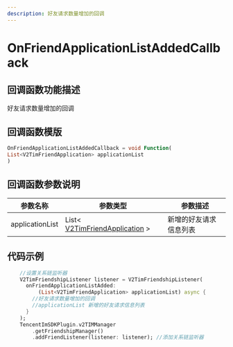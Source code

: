 ```yaml
---
description: 好友请求数量增加的回调
---
```


# OnFriendApplicationListAddedCallback

## 回调函数功能描述

好友请求数量增加的回调

## 回调函数模版

```dart
OnFriendApplicationListAddedCallback = void Function(
List<V2TimFriendApplication> applicationList
)
```

## 回调函数参数说明

| 参数名称            | 参数类型                                               | 参数描述        |
| --------------- | -------------------------------------------------- | ----------- |
| applicationList | List< [V2TimFriendApplication](broken-reference) > | 新增的好友请求信息列表 |

## 代码示例

```dart
    //设置关系链监听器
    V2TimFriendshipListener listener = V2TimFriendshipListener(
      onFriendApplicationListAdded:
          (List<V2TimFriendApplication> applicationList) async {
        //好友请求数量增加的回调
        //applicationList 新增的好友请求信息列表
      }
    );
    TencentImSDKPlugin.v2TIMManager
        .getFriendshipManager()
        .addFriendListener(listener: listener); //添加关系链监听器
```

